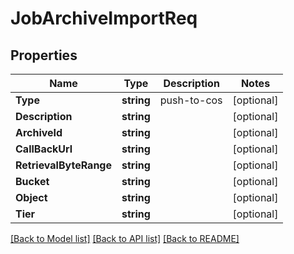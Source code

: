 # JobArchiveImportReq

## Properties
Name | Type | Description | Notes
------------ | ------------- | ------------- | -------------
**Type** | **string** | push-to-cos | [optional] 
**Description** | **string** |  | [optional] 
**ArchiveId** | **string** |  | [optional] 
**CallBackUrl** | **string** |  | [optional] 
**RetrievalByteRange** | **string** |  | [optional] 
**Bucket** | **string** |  | [optional] 
**Object** | **string** |  | [optional] 
**Tier** | **string** |  | [optional] 

[[Back to Model list]](../README.md#documentation-for-models) [[Back to API list]](../README.md#documentation-for-api-endpoints) [[Back to README]](../README.md)


